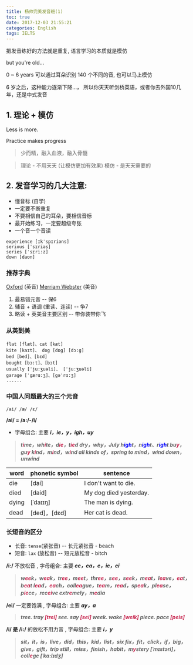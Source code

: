 ```yaml
---
title: 杨帅完美发音班(1)
toc: true
date: 2017-12-03 21:55:21
categories: English
tags: IELTS
---
```


把发音练好的方法就是重复, 语言学习的本质就是模仿

but you're old...

0 ~ 6 years 可以通过耳朵识别 140 个不同的音, 也可以马上模仿

6 岁之后，这种能力逐渐下降...， 所以你天天听剑桥英语，或者你去外国10几年，还是中式发音

<!--more-->

## 1. 理论 + 模仿

Less is more. 

Practice makes progress

> 少而精，融入血液，融入骨髓

> 理论 - 不用天天 (让模仿更加有效果)
> 模仿 - 是天天需要的

## 2. 发音学习的几大注意:

- 懂音标 (自学)
- 一定要不断重复
- 不要相信自己的耳朵，要相信音标
- 最开始练习，一定要超级夸张
- 一个音一个音读

```
experience [ɪkˈspɪriəns]
serious [ˈsɪriəs]
series [ˈsɪri:z]
down [daʊn]
```

### 推荐字典

[Oxford][s1] (英音)
[Merriam Webster][s2] (美音)

[s1]: http://www.ox.ac.uk/
[s2]: https://www.merriam-webster.com/

1. 最易错元音 -- 保6
2. 辅音 + 语调 (重读、连读) -- 争7
3. 略读 + 英美音主要区别 -- 带你装带你飞

### 从英到美

```
flat [flæt]、cat [kæt]
kite [kaɪt]、 dog [dɒg] [dɔ:g] 
bed [bed]、[bɛd]
bought [bɔ:t]、[bɔt]
usually [ˈju:ʒuəli]、 [ˈjuːʒuəli] 
garage [ˈgærɑ:ʒ]、[gəˈrɑ:ʒ] 
......
```

### 中国人问题最大的三个元音

```
/ai/ /æ/ /ɛ/
```

**/ai/ = /a:/-/i/**

- 字母组合: 主要 ***i，ie，y，igh，uy***

> ***t<font color=#c7254e>i</font>me，wh<font color=#c7254e>i</font>te，d<font color=#c7254e>ie</font>，t<font color=#c7254e>ie</font>d
> dry，why，July
> h<font color=blue>igh</font>t，n<font color=blue>igh</font>t、r<font color=blue>igh</font>t
> bu<font color=#c7254e>y</font>，gu<font color=#c7254e>y</font>
> k<font color=#c7254e>i</font>nd，m<font color=#c7254e>i</font>nd，w<font color=#c7254e>i</font>nd
> all kinds of，spring to mind，wind down，unwind***

word | phonetic symbol | sentence
------- | ------- | -------
die | [dai] | I don't want to die.
died | [daid] | My dog died yesterday.
dying | [ˈdaɪɪŋ] | The man is dying.
dead | [ded]，[dɛd] | Her cat is dead.

### 长短音的区分

- 长音: `tense`(紧张音) -- 长元紧张音 - beach
- 短音: `lax` (放松音) -- 短元放松音 - bitch


**/i:/** 不放松音 , 字母组合: 主要 ***ee，ea，e，ie，ei***

> ***w<font color=#c7254e>ee</font>k，w<font color=#c7254e>ea</font>k，tr<font color=#c7254e>ee</font>，m<font color=#c7254e>ee</font>t，thr<font color=#c7254e>ee</font>，s<font color=#c7254e>ee</font>，s<font color=#c7254e>ee</font>k，m<font color=#c7254e>ea</font>t，l<font color=#c7254e>ea</font>ve，<font color=#c7254e>ea</font>t，b<font color=#c7254e>ea</font>t
> l<font color=#c7254e>ea</font>d，<font color=#c7254e>ea</font>ch，coll<font color=#c7254e>ea</font>gue，t<font color=#c7254e>ea</font>m，r<font color=#c7254e>ea</font>d，sp<font color=#c7254e>ea</font>k，pl<font color=#c7254e>ea</font>se，p<font color=#c7254e>ie</font>ce，rec<font color=#c7254e>ei</font>ve
> extr<font color=#c7254e>e</font>mely，m<font color=#c7254e>e</font>dia***

**/ei/** 一定要饱满 , 字母组合: 主要 ***ay，a***

> ***tree. tray <font color=#c7254e>[trei]</font>
> see. say <font color=#c7254e>[sei]</font>
> week. wake <font color=#c7254e>[weik]</font>
> piece. pace <font color=#c7254e>[peis]</font>***

**/i/ 是 /i:/** 的放松不用力音 , 字母组合: 主要 ***i，y***

> ***sit，it，is，live，did，this，kid，list，six
> fix，fit，click，if，big，give，gift，trip
> still，miss，finish，habit，m<font color=#c7254e>y</font>stery [ˈmɪstəri]，coll<font color=#c7254e>e</font>ge [ˈkɑ:lɪdʒ]***
